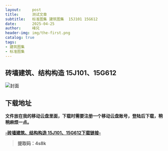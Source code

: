 ```yaml
---
layout:     post
title:      测试文章
subtitle:   标准图集 建筑图集  15J101 15G612
date:       2025-04-25
author:     峰兄
header-img: img/the-first.png
catalog: true
tags:
- 建筑图集
- 标准图集
---
```

## 砖墙建筑、结构构造 15J101、15G612
![封面](https://pic1.imgdb.cn/item/6809a0ca58cb8da5c8c7697b.jpg)

## 下载地址 ##
**文件放在我的移动云盘里面，下载时需要注册一个移动云盘账号，登陆后下载，稍稍麻烦一点。**  
  
[**-砖墙建筑、结构构造 15J101、15G612下载链接-**](https://caiyun.139.com/m/i?105CpU2FkBclH)

> **提取码：4s8k**

